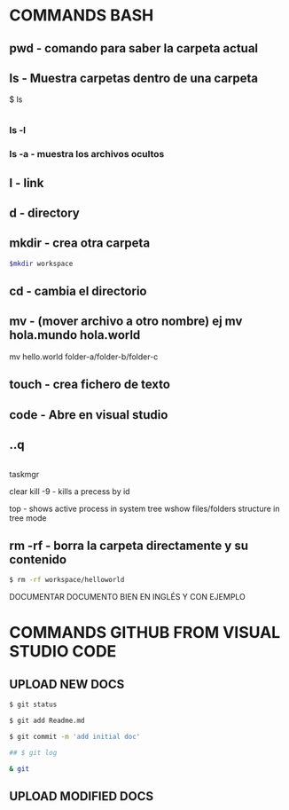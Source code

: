 # COMMANDS BASH

## pwd - comando para saber la carpeta actual

## ls - Muestra carpetas dentro de una carpeta

$ ls

```sh

```

### ls -l

### ls -a - muestra los archivos ocultos

## l - link

## d - directory

## mkdir - crea otra carpeta

```sh
$mkdir workspace
```

## cd - cambia el directorio

## mv - (mover archivo a otro nombre) ej mv hola.mundo hola.world

mv hello.world folder-a/folder-b/folder-c

## touch - crea fichero de texto

## code - Abre en visual studio

## ..q

```js

```

taskmgr

clear
kill -9 <pid> - kills a precess by id

top - shows active process in system
tree <path> wshow files/folders structure in tree mode

## rm -rf - borra la carpeta directamente y su contenido

```sh
$ rm -rf workspace/helloworld
```

DOCUMENTAR DOCUMENTO BIEN EN INGLÉS Y CON EJEMPLO

# COMMANDS GITHUB FROM VISUAL STUDIO CODE

## UPLOAD NEW DOCS

```sh
$ git status

$ git add Readme.md

$ git commit -m 'add initial doc'

## $ git log

& git

```

## UPLOAD MODIFIED DOCS

```sh

```
